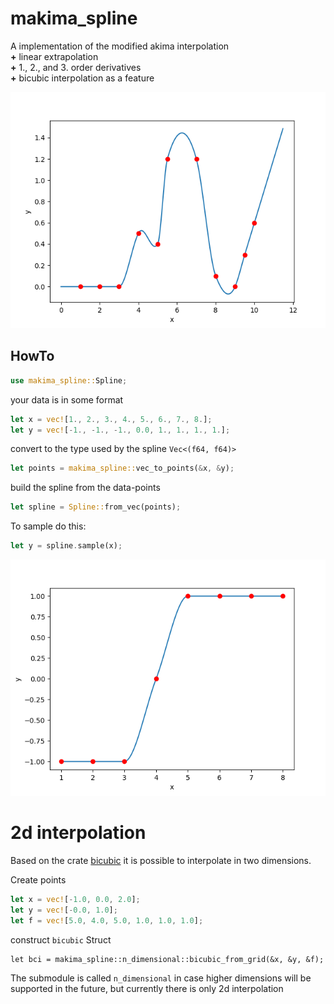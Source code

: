 # makima_spline
A implementation of the modified akima interpolation<br>
**+** linear extrapolation<br>
**+** 1., 2., and 3. order derivatives<br>
**+** bicubic interpolation as a feature

<img src="testing/general.png">


## HowTo
```rust
use makima_spline::Spline;
```
your data is in some format
```rust
let x = vec![1., 2., 3., 4., 5., 6., 7., 8.];
let y = vec![-1., -1., -1., 0.0, 1., 1., 1., 1.];
``` 
convert to the type used by the spline `Vec<(f64, f64)>`
```rust
let points = makima_spline::vec_to_points(&x, &y);
```    
build the spline from the data-points
```rust
let spline = Spline::from_vec(points);
```
To sample do this:
```rust
let y = spline.sample(x);
```
<img src="testing/step.png">

# 2d interpolation
Based on the crate [bicubic](https://crates.io/crates/bicubic) it is possible to interpolate in two dimensions. 

Create points
``` rust
let x = vec![-1.0, 0.0, 2.0];
let y = vec![-0.0, 1.0];
let f = vec![5.0, 4.0, 5.0, 1.0, 1.0, 1.0];
``` 
construct `bicubic` Struct
``` 
let bci = makima_spline::n_dimensional::bicubic_from_grid(&x, &y, &f);
```

The submodule is called `n_dimensional` in case higher dimensions will be supported in the future, but currently there is only 2d interpolation